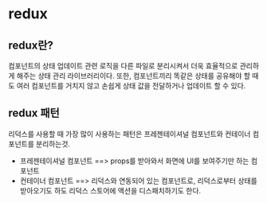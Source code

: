 # redux

## redux란?

컴포넌트의 상태 업데이트 관련 로직을 다른 파일로 분리시켜서 더욱 효율적으로 관리하게 해주는 상태 관리 라이브러리이다.
또한, 컴포넌트끼리 똑같은 상태를 공유해야 할 때도 여러 컴포넌트를 거치지 않고 손쉽게 상태 값을 전달하거나 업데이트 할 수 있다.

## redux 패턴

리덕스를 사용할 때 가장 많이 사용하는 패턴은 프레젠테이셔널 컴포넌트와 컨테이너 컴포넌트를 분리하는것.
- 프레젠테이셔널 컴포넌트 ==> props를 받아와서 화면에 UI를 보여주기만 하는 컴포넌트
- 컨테이너 컴포넌트      ==> 리덕스와 연동되어 있는 컴포넌트로, 리덕스로부터 상태를 받아오기도 하도 리덕스 스토어에 액션을 디스패치하기도 한다.

